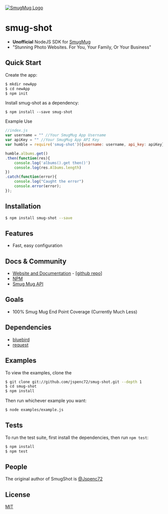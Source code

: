 [![SmugMug Logo](https://upload.wikimedia.org/wikipedia/en/5/5c/SmugMug_Logo_(Dark).png)](https://www.smugmug.com)

# smug-shot
- **Unofficial** NodeJS SDK for [SmugMug](https://www.smugmug.com)
- "Stunning Photo Websites. For You, Your Family, Or Your Business"

## Quick Start

  Create the app:

```bash
$ mkdir newApp
$ cd newApp
$ npm init 
```
  Install smug-shot as a dependency:

```
$ npm install --save smug-shot
```

  Example Use

```js
//index.js
var username = "" //Your SmugMug App Username
var apiKey = "" //Your SmugMug App API Key
var humble = require('smug-shot')({username: username, api_key: apiKey})

humble.albums.get()
.then(function(res){
	console.log('albums().get then()')
	console.log(res.Albums.length)
})
.catch(function(error){
	console.log("Caught the error")
	console.error(error);
});

```


## Installation

```bash
$ npm install smug-shot --save
```

## Features

  * Fast, easy configuration


## Docs & Community

  * [Website and Documentation](https://www.smugmug.com) - [[github repo](https://github.com/jspenc72/smug-shot)]
  * [NPM](https://www.npmjs.com/package/smug-shot)
  * [Smug Mug API](https://api.smugmug.com/api/v2/doc/index.html)

## Goals
  * 100% Smug Mug End Point Coverage (Currently Much Less)

## Dependencies
  * [bluebird](https://www.npmjs.com/package/bluebird)
  * [request](https://www.npmjs.com/package/request)

## Examples

  To view the examples, clone the 

```bash
$ git clone git://github.com/jspenc72/smug-shot.git --depth 1
$ cd smug-shot
$ npm install
```

  Then run whichever example you want:

```bash
$ node examples/example.js
```

## Tests

  To run the test suite, first install the dependencies, then run `npm test`:

```bash
$ npm install
$ npm test
```

## People

The original author of SmugShot is [@Jspenc72](https://github.com/jspenc72)
## License

  [MIT](LICENSE)
